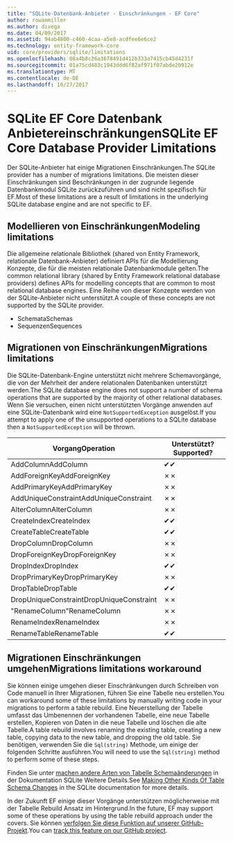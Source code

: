 ```yaml
---
title: "SQLite-Datenbank-Anbieter - Einschränkungen - EF Core"
author: rowanmiller
ms.author: divega
ms.date: 04/09/2017
ms.assetid: 94ab4800-c460-4caa-a5e8-acdfee6e6ce2
ms.technology: entity-framework-core
uid: core/providers/sqlite/limitations
ms.openlocfilehash: 08a4b8c26a3678491d412b333a7415cb45d4231f
ms.sourcegitcommit: 01a75cd483c1943ddd6f82af971f07abde20912e
ms.translationtype: MT
ms.contentlocale: de-DE
ms.lasthandoff: 10/27/2017
---
```

# <a name="sqlite-ef-core-database-provider-limitations"></a><span data-ttu-id="37710-102">SQLite EF Core Datenbank Anbietereinschränkungen</span><span class="sxs-lookup"><span data-stu-id="37710-102">SQLite EF Core Database Provider Limitations</span></span>

<span data-ttu-id="37710-103">Der SQLite-Anbieter hat einige Migrationen Einschränkungen.</span><span class="sxs-lookup"><span data-stu-id="37710-103">The SQLite provider has a number of migrations limitations.</span></span> <span data-ttu-id="37710-104">Die meisten dieser Einschränkungen sind Beschränkungen in der zugrunde liegende Datenbankmodul SQLite zurückzuführen und sind nicht spezifisch für EF.</span><span class="sxs-lookup"><span data-stu-id="37710-104">Most of these limitations are a result of limitations in the underlying SQLite database engine and are not specific to EF.</span></span>

## <a name="modeling-limitations"></a><span data-ttu-id="37710-105">Modellieren von Einschränkungen</span><span class="sxs-lookup"><span data-stu-id="37710-105">Modeling limitations</span></span>

<span data-ttu-id="37710-106">Die allgemeine relationale Bibliothek (shared von Entity Framework, relationale Datenbank-Anbieter) definiert APIs für die Modellierung Konzepte, die für die meisten relationale Datenbankmodule gelten.</span><span class="sxs-lookup"><span data-stu-id="37710-106">The common relational library (shared by Entity Framework relational database providers) defines APIs for modelling concepts that are common to most relational database engines.</span></span> <span data-ttu-id="37710-107">Eine Reihe von dieser Konzepte werden von der SQLite-Anbieter nicht unterstützt.</span><span class="sxs-lookup"><span data-stu-id="37710-107">A couple of these concepts are not supported by the SQLite provider.</span></span>

* <span data-ttu-id="37710-108">Schemata</span><span class="sxs-lookup"><span data-stu-id="37710-108">Schemas</span></span>
* <span data-ttu-id="37710-109">Sequenzen</span><span class="sxs-lookup"><span data-stu-id="37710-109">Sequences</span></span>

## <a name="migrations-limitations"></a><span data-ttu-id="37710-110">Migrationen von Einschränkungen</span><span class="sxs-lookup"><span data-stu-id="37710-110">Migrations limitations</span></span>

<span data-ttu-id="37710-111">Die SQLite-Datenbank-Engine unterstützt nicht mehrere Schemavorgänge, die von der Mehrheit der andere relationalen Datenbanken unterstützt werden.</span><span class="sxs-lookup"><span data-stu-id="37710-111">The SQLite database engine does not support a number of schema operations that are supported by the majority of other relational databases.</span></span> <span data-ttu-id="37710-112">Wenn Sie versuchen, einen nicht unterstützten Vorgänge anwenden auf eine SQLite-Datenbank wird eine `NotSupportedException` ausgelöst.</span><span class="sxs-lookup"><span data-stu-id="37710-112">If you attempt to apply one of the unsupported operations to a SQLite database then a `NotSupportedException` will be thrown.</span></span>

| <span data-ttu-id="37710-113">Vorgang</span><span class="sxs-lookup"><span data-stu-id="37710-113">Operation</span></span>            | <span data-ttu-id="37710-114">Unterstützt?</span><span class="sxs-lookup"><span data-stu-id="37710-114">Supported?</span></span> |
| -------------------- | ---------- |
| <span data-ttu-id="37710-115">AddColumn</span><span class="sxs-lookup"><span data-stu-id="37710-115">AddColumn</span></span>            | <span data-ttu-id="37710-116">✔</span><span class="sxs-lookup"><span data-stu-id="37710-116">✔</span></span>          |
| <span data-ttu-id="37710-117">AddForeignKey</span><span class="sxs-lookup"><span data-stu-id="37710-117">AddForeignKey</span></span>        | <span data-ttu-id="37710-118">✗</span><span class="sxs-lookup"><span data-stu-id="37710-118">✗</span></span>          |
| <span data-ttu-id="37710-119">AddPrimaryKey</span><span class="sxs-lookup"><span data-stu-id="37710-119">AddPrimaryKey</span></span>        | <span data-ttu-id="37710-120">✗</span><span class="sxs-lookup"><span data-stu-id="37710-120">✗</span></span>          |
| <span data-ttu-id="37710-121">AddUniqueConstraint</span><span class="sxs-lookup"><span data-stu-id="37710-121">AddUniqueConstraint</span></span>  | <span data-ttu-id="37710-122">✗</span><span class="sxs-lookup"><span data-stu-id="37710-122">✗</span></span>          |
| <span data-ttu-id="37710-123">AlterColumn</span><span class="sxs-lookup"><span data-stu-id="37710-123">AlterColumn</span></span>          | <span data-ttu-id="37710-124">✗</span><span class="sxs-lookup"><span data-stu-id="37710-124">✗</span></span>          |
| <span data-ttu-id="37710-125">CreateIndex</span><span class="sxs-lookup"><span data-stu-id="37710-125">CreateIndex</span></span>          | <span data-ttu-id="37710-126">✔</span><span class="sxs-lookup"><span data-stu-id="37710-126">✔</span></span>          |
| <span data-ttu-id="37710-127">CreateTable</span><span class="sxs-lookup"><span data-stu-id="37710-127">CreateTable</span></span>          | <span data-ttu-id="37710-128">✔</span><span class="sxs-lookup"><span data-stu-id="37710-128">✔</span></span>          |
| <span data-ttu-id="37710-129">DropColumn</span><span class="sxs-lookup"><span data-stu-id="37710-129">DropColumn</span></span>           | <span data-ttu-id="37710-130">✗</span><span class="sxs-lookup"><span data-stu-id="37710-130">✗</span></span>          |
| <span data-ttu-id="37710-131">DropForeignKey</span><span class="sxs-lookup"><span data-stu-id="37710-131">DropForeignKey</span></span>       | <span data-ttu-id="37710-132">✗</span><span class="sxs-lookup"><span data-stu-id="37710-132">✗</span></span>          |
| <span data-ttu-id="37710-133">DropIndex</span><span class="sxs-lookup"><span data-stu-id="37710-133">DropIndex</span></span>            | <span data-ttu-id="37710-134">✔</span><span class="sxs-lookup"><span data-stu-id="37710-134">✔</span></span>          |
| <span data-ttu-id="37710-135">DropPrimaryKey</span><span class="sxs-lookup"><span data-stu-id="37710-135">DropPrimaryKey</span></span>       | <span data-ttu-id="37710-136">✗</span><span class="sxs-lookup"><span data-stu-id="37710-136">✗</span></span>          |
| <span data-ttu-id="37710-137">DropTable</span><span class="sxs-lookup"><span data-stu-id="37710-137">DropTable</span></span>            | <span data-ttu-id="37710-138">✔</span><span class="sxs-lookup"><span data-stu-id="37710-138">✔</span></span>          |
| <span data-ttu-id="37710-139">DropUniqueConstraint</span><span class="sxs-lookup"><span data-stu-id="37710-139">DropUniqueConstraint</span></span> | <span data-ttu-id="37710-140">✗</span><span class="sxs-lookup"><span data-stu-id="37710-140">✗</span></span>          |
| <span data-ttu-id="37710-141">"RenameColumn"</span><span class="sxs-lookup"><span data-stu-id="37710-141">RenameColumn</span></span>         | <span data-ttu-id="37710-142">✗</span><span class="sxs-lookup"><span data-stu-id="37710-142">✗</span></span>          |
| <span data-ttu-id="37710-143">RenameIndex</span><span class="sxs-lookup"><span data-stu-id="37710-143">RenameIndex</span></span>          | <span data-ttu-id="37710-144">✗</span><span class="sxs-lookup"><span data-stu-id="37710-144">✗</span></span>          |
| <span data-ttu-id="37710-145">RenameTable</span><span class="sxs-lookup"><span data-stu-id="37710-145">RenameTable</span></span>          | <span data-ttu-id="37710-146">✔</span><span class="sxs-lookup"><span data-stu-id="37710-146">✔</span></span>          |

## <a name="migrations-limitations-workaround"></a><span data-ttu-id="37710-147">Migrationen Einschränkungen umgehen</span><span class="sxs-lookup"><span data-stu-id="37710-147">Migrations limitations workaround</span></span>

<span data-ttu-id="37710-148">Sie können einige umgehen dieser Einschränkungen durch Schreiben von Code manuell in Ihrer Migrationen, führen Sie eine Tabelle neu erstellen.</span><span class="sxs-lookup"><span data-stu-id="37710-148">You can workaround some of these limitations by manually writing code in your migrations to perform a table rebuild.</span></span> <span data-ttu-id="37710-149">Eine Neuerstellung der Tabelle umfasst das Umbenennen der vorhandenen Tabelle, eine neue Tabelle erstellen, Kopieren von Daten in die neue Tabelle und löschen die alte Tabelle.</span><span class="sxs-lookup"><span data-stu-id="37710-149">A table rebuild involves renaming the existing table, creating a new table, copying data to the new table, and dropping the old table.</span></span> <span data-ttu-id="37710-150">Sie benötigen, verwenden Sie die `Sql(string)` Methode, um einige der folgenden Schritte ausführen.</span><span class="sxs-lookup"><span data-stu-id="37710-150">You will need to use the `Sql(string)` method to perform some of these steps.</span></span>

<span data-ttu-id="37710-151">Finden Sie unter [machen andere Arten von Tabelle Schemaänderungen](http://sqlite.org/lang_altertable.html#otheralter) in der Dokumentation SQLite Weitere Details.</span><span class="sxs-lookup"><span data-stu-id="37710-151">See [Making Other Kinds Of Table Schema Changes](http://sqlite.org/lang_altertable.html#otheralter) in the SQLite documentation for more details.</span></span>

<span data-ttu-id="37710-152">In der Zukunft EF einige dieser Vorgänge unterstützen möglicherweise mit der Tabelle Rebuild Ansatz im Hintergrund.</span><span class="sxs-lookup"><span data-stu-id="37710-152">In the future, EF may support some of these operations by using the table rebuild approach under the covers.</span></span> <span data-ttu-id="37710-153">Sie können [verfolgen Sie diese Funktion auf unserer GitHub-Projekt](https://github.com/aspnet/EntityFramework/issues/329).</span><span class="sxs-lookup"><span data-stu-id="37710-153">You can [track this feature on our GitHub project](https://github.com/aspnet/EntityFramework/issues/329).</span></span>
